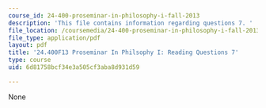 ```yaml
---
course_id: 24-400-proseminar-in-philosophy-i-fall-2013
description: 'This file contains information regarding questions 7. '
file_location: /coursemedia/24-400-proseminar-in-philosophy-i-fall-2013/6d81758bcf34e3a505cf3aba8d931d59_MIT24_400F13_Questions7.pdf
file_type: application/pdf
layout: pdf
title: '24.400F13 Proseminar In Philsophy I: Reading Questions 7'
type: course
uid: 6d81758bcf34e3a505cf3aba8d931d59

---
```

None